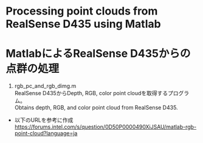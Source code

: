 # Processing point clouds from RealSense D435 using Matlab
# MatlabによるRealSense D435からの点群の処理

1. rgb_pc_and_rgb_dimg.m  
RealSense D435からDepth, RGB, color point cloudを取得するプログラム。  
Obtains depth, RGB, and color point cloud from RealSense D435.
- 以下のURLを参考に作成  
https://forums.intel.com/s/question/0D50P0000490XiJSAU/matlab-rgb-point-cloud?language=ja
